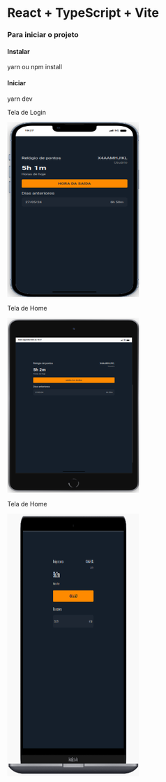 # React + TypeScript + Vite

### Para iniciar o projeto

#### Instalar
 yarn ou npm install

#### Iniciar 
yarn dev

<p>Tela de Login</p
<p align="center">
<img width="60%" height="400" src="src/assets/image1.png" />
</p>

<p>Tela de Home</p
<p align="center">
<img width="60%" height="400" src="src/assets/image2.png" />
</p>

<p>Tela de Home</p
<p align="center">
<img width="60%" height="600" src="src/assets/image3.png" />
</p>

